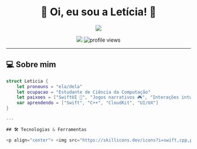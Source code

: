 <h1 align="center">🌟 Oi, eu sou a Letícia! 🌟</h1>

<p align="center">
  <img src="https://readme-typing-svg.demolab.com/?lines=Desenvolvedora+criativa;Amante+de+tecnologia+e+design;Sempre+aprendendo+coisas+novas!&center=true&width=380&height=45">
</p>

<p align="center">
  <a href="https://github.com/andrxmedy"><img src="https://img.shields.io/github/followers/andrxmedy?label=Follow&style=social"></a>
  <img src="https://komarev.com/ghpvc/?username=andrxmedy&style=flat-square&color=blue" alt="profile views"/>
</p>

---

## 💻 Sobre mim

```swift
struct Leticia {
    let pronouns = "ela/dela"
    let ocupacao = "Estudante de Ciência da Computação"
    let paixoes = ["SwiftUI 🧚", "Jogos narrativos 🎮", "Interações intuitivas 🪄", "Problemas de lógica 🔍"]
    var aprendendo = ["Swift", "C++", "CloudKit", "UI/UX"]
}

---

## 🛠️ Tecnologias & Ferramentas

<p align="center"> <img src="https://skillicons.dev/icons?i=swift,cpp,python,git,figma,vscode,github,xcode&theme=light"/> </p>

